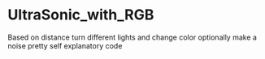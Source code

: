 # UltraSonic_with_RGB
Based on distance turn different lights and change color optionally make a noise 
pretty self explanatory code
